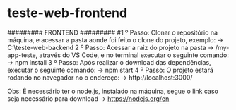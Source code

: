 # teste-web-frontend

######### FRONTEND #########
#1 º Passo: Clonar o repositório na máquina, e acessar a pasta aonde foi feito o clone do projeto, exemplo: -> C:\teste-web-backend
2 º Passo: Acessar a raiz do projeto na pasta -> /my-app-teste, através do VS Code, e no terminal executar o seguinte comando: -> npm install
3 º Passo: Após realizar o download das dependências, executar o seguinte comando: -> npm start
4 º Passo: O projeto estará rodando no navegador no o endereço: -> http://localhost:3000/

Obs: É necessário ter o node.js, instalado na máquina, segue o link caso seja necessário para download -> https://nodejs.org/en

